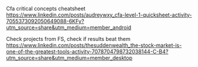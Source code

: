 
Cfa critical concepts cheatsheet
https://www.linkedin.com/posts/audreywxy_cfa-level-1-quicksheet-activity-7055373092050649088-6KFy?utm_source=share&utm_medium=member_android

Check projects from FS, check if results beat them
https://www.linkedin.com/posts/thesuddenwealth_the-stock-market-is-one-of-the-greatest-tools-activity-7078704798732038144-C-B4?utm_source=share&utm_medium=member_desktop